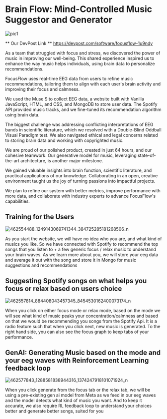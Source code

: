 # **Brain Flow: Mind-Controlled Music Suggestor and Generator**

![pic1](https://github.com/user-attachments/assets/3f8fd5ba-7a16-4432-9606-070b6491bb2d)


** Our DevPost Link **
https://devpost.com/software/focusflow-1u9ndy

As a team that struggled with focus and stress, we discovered the power of music in improving our well-being. This shared experience inspired us to enhance the way music helps individuals, using brain data to personalize recommendations.

FocusFlow uses real-time EEG data from users to refine music recommendations, tailoring them to align with each user's brain activity and improving their focus and calmness.

We used the Muse S to collect EEG data, a website built with Vanilla JavaScript, HTML, and CSS, and MongoDB to store user data. The Spotify API provided music tracks, and we fine-tuned its recommendation algorithm using brain data.

The biggest challenge was addressing conflicting interpretations of EEG bands in scientific literature, which we resolved with a Double-Blind Oddball Visual Paradigm test. We also navigated ethical and legal concerns related to storing brain data and working with copyrighted music.

We are proud of our polished product, created in just 64 hours, and our cohesive teamwork. Our generative model for music, leveraging state-of-the-art architecture, is another major milestone.

We gained valuable insights into brain function, scientific literature, and practical applications of our knowledge. Collaborating in an open, creative environment taught us the joy of turning passions into impactful projects.

We plan to refine our system with better metrics, improve performance with more data, and collaborate with industry experts to advance FocusFlow's capabilities.

## Training for the Users

![462554488_1249143069741344_384725285181268506_n](https://github.com/user-attachments/assets/7121d5d9-520c-45af-b2c6-0b7661110dfe)

As you start the website, we will have no idea who you are, and what kind of musics you like. So we have connected with Spotify to recommend the top songs that you listen to + a few generic focus / relax music to understand your brain waves. As we learn more about you, we will store your eeg data and average it out with the song and store it in Mongo for music suggestions and recommendations


## Suggesting Spotify songs on what helps you focus or relax based on users choice

![462557814_884408043457345_8454530162400073174_n](https://github.com/user-attachments/assets/c4635071-e7c5-4f6d-ad3a-f8f06616af5e)

When you click on either focus mode or relax mode, based on the mode we will see what kind of music peaks your concentration/calmness and based on that we would be recommending you songs from the Spotify Api. It is a radio feature such that when you click next, new music is generated. To the right hand side, you can also see the focus graph to keep tabs of your performance. 

## GenAI: Generating Music based on the mode and your eeg waves with Reinforcement Learning feedback loop

![462577843_1288581838944316_1374247918101071924_n](https://github.com/user-attachments/assets/263f9908-2c7a-4c44-8dc0-74a6554ec0a6)

When you click generate from the focus tab or the relax tab, we will be using a pre-existing gen ai model from Meta as we feed in our eeg waves and the model detects what kind of music you want. And to keep it accurate, we also require RL feedback loop to understand your choices better and generate better songs, suited for you
